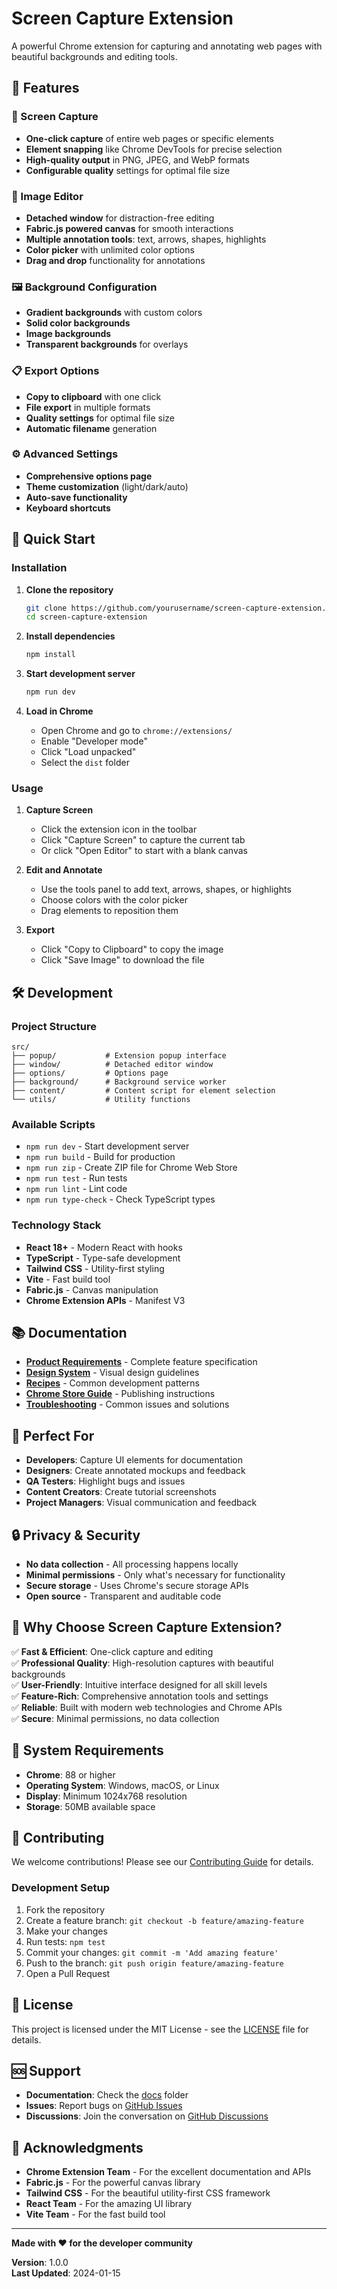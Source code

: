 # Screen Capture Extension

A powerful Chrome extension for capturing and annotating web pages with beautiful backgrounds and editing tools.

## 🎯 Features

### 📸 Screen Capture

- **One-click capture** of entire web pages or specific elements
- **Element snapping** like Chrome DevTools for precise selection
- **High-quality output** in PNG, JPEG, and WebP formats
- **Configurable quality** settings for optimal file size

### 🎨 Image Editor

- **Detached window** for distraction-free editing
- **Fabric.js powered canvas** for smooth interactions
- **Multiple annotation tools**: text, arrows, shapes, highlights
- **Color picker** with unlimited color options
- **Drag and drop** functionality for annotations

### 🖼️ Background Configuration

- **Gradient backgrounds** with custom colors
- **Solid color backgrounds**
- **Image backgrounds**
- **Transparent backgrounds** for overlays

### 📋 Export Options

- **Copy to clipboard** with one click
- **File export** in multiple formats
- **Quality settings** for optimal file size
- **Automatic filename** generation

### ⚙️ Advanced Settings

- **Comprehensive options page**
- **Theme customization** (light/dark/auto)
- **Auto-save functionality**
- **Keyboard shortcuts**

## 🚀 Quick Start

### Installation

1. **Clone the repository**

   ```bash
   git clone https://github.com/yourusername/screen-capture-extension.git
   cd screen-capture-extension
   ```

2. **Install dependencies**

   ```bash
   npm install
   ```

3. **Start development server**

   ```bash
   npm run dev
   ```

4. **Load in Chrome**
   - Open Chrome and go to `chrome://extensions/`
   - Enable "Developer mode"
   - Click "Load unpacked"
   - Select the `dist` folder

### Usage

1. **Capture Screen**
   - Click the extension icon in the toolbar
   - Click "Capture Screen" to capture the current tab
   - Or click "Open Editor" to start with a blank canvas

2. **Edit and Annotate**
   - Use the tools panel to add text, arrows, shapes, or highlights
   - Choose colors with the color picker
   - Drag elements to reposition them

3. **Export**
   - Click "Copy to Clipboard" to copy the image
   - Click "Save Image" to download the file

## 🛠️ Development

### Project Structure

```
src/
├── popup/           # Extension popup interface
├── window/          # Detached editor window
├── options/         # Options page
├── background/      # Background service worker
├── content/         # Content script for element selection
└── utils/           # Utility functions
```

### Available Scripts

- `npm run dev` - Start development server
- `npm run build` - Build for production
- `npm run zip` - Create ZIP file for Chrome Web Store
- `npm run test` - Run tests
- `npm run lint` - Lint code
- `npm run type-check` - Check TypeScript types

### Technology Stack

- **React 18+** - Modern React with hooks
- **TypeScript** - Type-safe development
- **Tailwind CSS** - Utility-first styling
- **Vite** - Fast build tool
- **Fabric.js** - Canvas manipulation
- **Chrome Extension APIs** - Manifest V3

## 📚 Documentation

- **[Product Requirements](docs/prd.md)** - Complete feature specification
- **[Design System](docs/design-system.md)** - Visual design guidelines
- **[Recipes](docs/recipes.md)** - Common development patterns
- **[Chrome Store Guide](docs/chrome-store-listing.md)** - Publishing instructions
- **[Troubleshooting](docs/ai-troubleshooting.md)** - Common issues and solutions

## 🎯 Perfect For

- **Developers**: Capture UI elements for documentation
- **Designers**: Create annotated mockups and feedback
- **QA Testers**: Highlight bugs and issues
- **Content Creators**: Create tutorial screenshots
- **Project Managers**: Visual communication and feedback

## 🔒 Privacy & Security

- **No data collection** - All processing happens locally
- **Minimal permissions** - Only what's necessary for functionality
- **Secure storage** - Uses Chrome's secure storage APIs
- **Open source** - Transparent and auditable code

## 🚀 Why Choose Screen Capture Extension?

✅ **Fast & Efficient**: One-click capture and editing  
✅ **Professional Quality**: High-resolution captures with beautiful backgrounds  
✅ **User-Friendly**: Intuitive interface designed for all skill levels  
✅ **Feature-Rich**: Comprehensive annotation tools and settings  
✅ **Reliable**: Built with modern web technologies and Chrome APIs  
✅ **Secure**: Minimal permissions, no data collection

## 📱 System Requirements

- **Chrome**: 88 or higher
- **Operating System**: Windows, macOS, or Linux
- **Display**: Minimum 1024x768 resolution
- **Storage**: 50MB available space

## 🤝 Contributing

We welcome contributions! Please see our [Contributing Guide](CONTRIBUTING.md) for details.

### Development Setup

1. Fork the repository
2. Create a feature branch: `git checkout -b feature/amazing-feature`
3. Make your changes
4. Run tests: `npm test`
5. Commit your changes: `git commit -m 'Add amazing feature'`
6. Push to the branch: `git push origin feature/amazing-feature`
7. Open a Pull Request

## 📄 License

This project is licensed under the MIT License - see the [LICENSE](LICENSE) file for details.

## 🆘 Support

- **Documentation**: Check the [docs](docs/) folder
- **Issues**: Report bugs on [GitHub Issues](https://github.com/yourusername/screen-capture-extension/issues)
- **Discussions**: Join the conversation on [GitHub Discussions](https://github.com/yourusername/screen-capture-extension/discussions)

## 🙏 Acknowledgments

- **Chrome Extension Team** - For the excellent documentation and APIs
- **Fabric.js** - For the powerful canvas library
- **Tailwind CSS** - For the beautiful utility-first CSS framework
- **React Team** - For the amazing UI library
- **Vite Team** - For the fast build tool

---

**Made with ❤️ for the developer community**

**Version**: 1.0.0  
**Last Updated**: 2024-01-15
